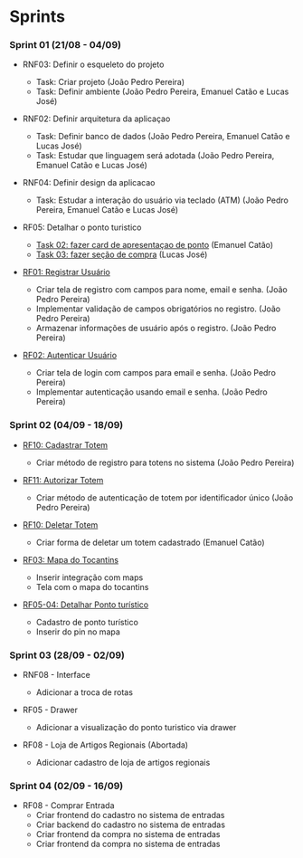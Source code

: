 # Sprints

### Sprint 01 (21/08 - 04/09)

- RNF03: Definir o esqueleto do projeto
    - Task: Criar projeto (João Pedro Pereira)
    - Task: Definir ambiente (João Pedro Pereira, Emanuel Catão e Lucas José)

- RNF02: Definir arquitetura da aplicaçao
    - Task: Definir banco de dados (João Pedro Pereira, Emanuel Catão e Lucas José)
    - Task: Estudar que linguagem será adotada (João Pedro Pereira, Emanuel Catão e Lucas José)

- RNF04: Definir design da aplicacao
   - Task: Estudar a interação do usuário via teclado (ATM) (João Pedro Pereira, Emanuel Catão e Lucas José)

- RF05: Detalhar o ponto turistico
   - [Task 02: fazer card de apresentaçao de ponto](https://github.com/wchar-t/projeto_de_sistemas/pull/4) (Emanuel Catão)
   - [Task 03: fazer seção de compra](https://github.com/wchar-t/projeto_de_sistemas/pull/5) (Lucas José)
     
- [RF01: Registrar Usuário](https://github.com/wchar-t/projeto_de_sistemas/pull/2)
    - Criar tela de registro com campos para nome, email e senha. (João Pedro Pereira)
    - Implementar validação de campos obrigatórios no registro. (João Pedro Pereira)
    - Armazenar informações de usuário após o registro. (João Pedro Pereira)

- [RF02: Autenticar Usuário](https://github.com/wchar-t/projeto_de_sistemas/pull/3)
    - Criar tela de login com campos para email e senha. (João Pedro Pereira)
    - Implementar autenticação usando email e senha. (João Pedro Pereira)


### Sprint 02 (04/09 - 18/09)

- [RF10: Cadastrar Totem](https://github.com/wchar-t/projeto_de_sistemas/pull/6)
    - Criar método de registro para totens no sistema (João Pedro Pereira)
 
- [RF11: Autorizar Totem](https://github.com/wchar-t/projeto_de_sistemas/pull/7)
    - Criar método de autenticação de totem por identificador único (João Pedro Pereira)

- [RF10: Deletar Totem](https://github.com/wchar-t/projeto_de_sistemas/pull/9)
     - Criar forma de deletar um totem cadastrado (Emanuel Catão)

- [RF03: Mapa do Tocantins](https://github.com/wchar-t/projeto_de_sistemas/pull/8)
     - Inserir integração com maps
     - Tela com o mapa do tocantins
- [RF05-04: Detalhar Ponto turístico](https://github.com/wchar-t/projeto_de_sistemas/pull/11)
     - Cadastro de ponto turístico 
     - Inserir do pin no mapa
 
### Sprint 03 (28/09 - 02/09)

- RNF08 - Interface
    - Adicionar a troca de rotas 
 
- RF05 - Drawer
    - Adicionar a visualização do ponto turistico via drawer
     
- RF08 - Loja de Artigos Regionais (Abortada)
    - Adicionar cadastro de loja de artigos regionais


### Sprint 04 (02/09 - 16/09)

- RF08 - Comprar Entrada
    - Criar frontend do cadastro no sistema de entradas
    - Criar backend do cadastro no sistema de entradas
    - Criar frontend da compra no sistema de entradas
    - Criar frontend da compra no sistema de entradas

